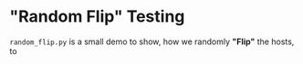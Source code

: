 # "Random Flip" Testing

`random_flip.py` is a small demo to show, how we randomly **"Flip"** the hosts, to 

